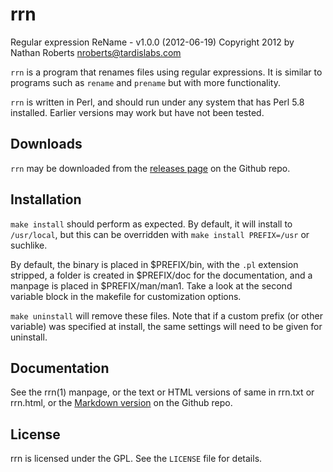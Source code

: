rrn
===

Regular expression ReName - v1.0.0 (2012-06-19)
Copyright 2012 by Nathan Roberts <nroberts@tardislabs.com>

`rrn` is a program that renames files using regular expressions. It is
similar to programs such as `rename` and `prename` but with more 
functionality.

`rrn` is written in Perl, and should run under any system that has Perl
5.8 installed. Earlier versions may work but have not been tested.

Downloads
---------

`rrn` may be downloaded from the [releases page][1] on the Github repo.

[1]: https://github.com/nathanrsfba/rrn/tags

Installation
------------

`make install` should perform as expected. By default, it will install to
`/usr/local`, but this can be overridden with `make install PREFIX=/usr` or
suchlike.

By default, the binary is placed in $PREFIX/bin, with the `.pl` extension
stripped, a folder is created in $PREFIX/doc for the documentation, and a
manpage is placed in $PREFIX/man/man1. Take a look at the second variable block
in the makefile for customization options.

`make uninstall` will remove these files. Note that if a custom prefix (or
other variable) was specified at install, the same settings will need to be
given for uninstall.

Documentation
-------------

See the rrn(1) manpage, or the text or HTML versions of same in rrn.txt or
rrn.html, or the [Markdown version][2] on the Github repo.

[2]: https://github.com/nathanrsfba/rrn/blob/main/rrn.md

License
-------

rrn is licensed under the GPL. See the `LICENSE` file for details.

